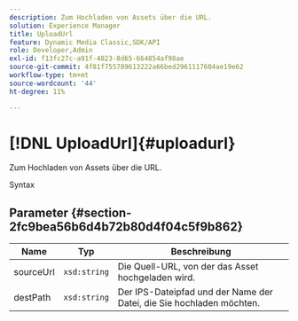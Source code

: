 ```yaml
---
description: Zum Hochladen von Assets über die URL.
solution: Experience Manager
title: UploadUrl
feature: Dynamic Media Classic,SDK/API
role: Developer,Admin
exl-id: f13fc27c-a91f-4823-8d65-664854af98ae
source-git-commit: 4f81f755789613222a66bed2961117604ae19e62
workflow-type: tm+mt
source-wordcount: '44'
ht-degree: 11%

---
```


# [!DNL UploadUrl]{#uploadurl}

Zum Hochladen von Assets über die URL.

Syntax

## Parameter {#section-2fc9bea56b6d4b72b80d4f04c5f9b862}

| Name | Typ | Beschreibung |
|---|---|---|
| sourceUrl | `xsd:string` | Die Quell-URL, von der das Asset hochgeladen wird. |
| destPath | `xsd:string` | Der IPS-Dateipfad und der Name der Datei, die Sie hochladen möchten. |
